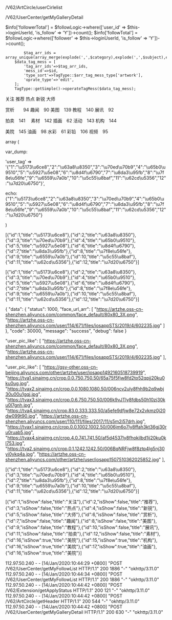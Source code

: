 /V62/ArtCircle/userCirlelist

/V62/UserCenter/getMyGalleryDetail



$info['followerTotal'] = $followLogic->where(['user_id' => $this->loginUserId, 'is_follow' => 'Y'])->count();
            $info['followTotal'] = $followLogic->where(['follower' => $this->loginUserId, 'is_follow' => 'Y'])->count();




            $tag_arr_ids = array_unique(array_merge(explode(',',$category),explode(',',$subject),explode(',',$style)));
        $data_tag_mess = [
            'tag_arr_ids'=>$tag_arr_ids,
            'mess_id'=>$id,
            'type_sort'=>TagType::$arr_tag_mess_type['artwork'],
            'oprate_type'=>'edit',
        ];
        TagType::getSimple()->operateTagMess($data_tag_mess);


关注
推荐
热点
新锐
大师

赏析　　94
趣闻　90
美图　139
教程　140
展讯　92

拍卖　141　
素材　142
插画　62
活动　143
机构　144

美院　145
油画　98
水彩　61
彩铅　106
视频　95





array (

var_dump:

  'user_tag' => '{"1":"\\u5173\\u6ce8","2":"\\u63a8\\u8350","3":"\\u70ed\\u70b9","4":"\\u65b0\\u9510","5":"\\u5927\\u5e08","6":"\\u8d4f\\u6790","7":"\\u8da3\\u95fb","8":"\\u7f8e\\u56fe","9":"\\u6559\\u7a0b","10":"\\u5c55\\u8baf","11":"\\u62cd\\u5356","12":"\\u7d20\\u6750"}',


echo:
{"1":"\u5173\u6ce8","2":"\u63a8\u8350","3":"\u70ed\u70b9","4":"\u65b0\u9510","5":"\u5927\u5e08","6":"\u8d4f\u6790","7":"\u8da3\u95fb","8":"\u7f8e\u56fe","9":"\u6559\u7a0b","10":"\u5c55\u8baf","11":"\u62cd\u5356","12":"\u7d20\u6750"}
  
)


[{"id":1,"title":"\\u5173\\u6ce8"},{"id":2,"title":"\\u63a8\\u8350"},{"id":3,"title":"\\u70ed\\u70b9"},{"id":4,"title":"\\u65b0\\u9510"},{"id":5,"title":"\\u5927\\u5e08"},{"id":6,"title":"\\u8d4f\\u6790"},{"id":7,"title":"\\u8da3\\u95fb"},{"id":8,"title":"\\u7f8e\\u56fe"},{"id":9,"title":"\\u6559\\u7a0b"},{"id":10,"title":"\\u5c55\\u8baf"},{"id":11,"title":"\\u62cd\\u5356"},{"id":12,"title":"\\u7d20\\u6750"}]


[{"id":1,"title":"\u5173\u6ce8"},{"id":2,"title":"\u63a8\u8350"},{"id":3,"title":"\u70ed\u70b9"},{"id":4,"title":"\u65b0\u9510"},{"id":5,"title":"\u5927\u5e08"},{"id":6,"title":"\u8d4f\u6790"},{"id":7,"title":"\u8da3\u95fb"},{"id":8,"title":"\u7f8e\u56fe"},{"id":9,"title":"\u6559\u7a0b"},{"id":10,"title":"\u5c55\u8baf"},{"id":11,"title":"\u62cd\u5356"},{"id":12,"title":"\u7d20\u6750"}]





{
    "data": {
        "status": 1000,
        "face_url_arr": [
            "https://artzhe.oss-cn-shenzhen.aliyuncs.com/common/face_default/80x80_3X.png",
            "https://artzhe.oss-cn-shenzhen.aliyuncs.com/user/114/671/files/iosappSTS/2019/4/602235.jpg"
        ]
    },
    "code": 30000,
    "message": "success",
    "debug": false
}


"user_pic_like": [
                "https://artzhe.oss-cn-shenzhen.aliyuncs.com/common/face_default/80x80_3X.png",
                "https://artzhe.oss-cn-shenzhen.aliyuncs.com/user/114/671/files/iosappSTS/2019/4/602235.jpg"
            ],




"user_pic_like": [
                "https://gsy-other.oss-cn-beijing.aliyuncs.com/other/artzhe/user/iosapp1492160518739919",
                "https://tva1.sinaimg.cn/crop.0.0.750.750.50/65a75f5fjw8fd2to52qpjj20ku0ku0ug.jpg",
                "https://tvax2.sinaimg.cn/crop.0.0.1080.1080.50/006ncv2uly8fhh9b2q9wbj30u00u1gqj.jpg",
                "https://tvax3.sinaimg.cn/crop.0.6.750.750.50/006k9vJTly8fdbs50h10zj30ku0l7gnh.jpg",
                "https://tva4.sinaimg.cn/crop.83.0.333.333.50/a5efe9dfjw8e72x2vkmz0j20dw099t90.jpg",
                "https://artzhe.oss-cn-shenzhen.aliyuncs.com/user/110/111/files/2017/11/s5m2i57drh.jpg",
                "https://tvax1.sinaimg.cn/crop.0.0.1002.1002.50/006jm6o7ly8ffah3kt36gj30ru0ruab5.jpg",
                "https://tvax4.sinaimg.cn/crop.4.0.741.741.50/af5d4537ly8fhokilbd1ij20ku0kl753.jpg",
                "https://tva2.sinaimg.cn/crop.0.1.1242.1242.50/006BqNRFjw8f8ztp4lg5nj30yi0ykq4a.jpg",
                "https://artzhe.oss-cn-shenzhen.aliyuncs.com/other/artzhe/user/iosapp1507510362025852.jpg"
            ],






[{"id":1,"title":"\u5173\u6ce8"},{"id":2,"title":"\u63a8\u8350"},{"id":3,"title":"\u70ed\u70b9"},{"id":4,"title":"\u65b0\u9510"},{"id":7,"title":"\u8da3\u95fb"},{"id":8,"title":"\u7f8e\u56fe"},{"id":9,"title":"\u6559\u7a0b"},{"id":10,"title":"\u5c55\u8baf"},{"id":11,"title":"\u62cd\u5356"},{"id":12,"title":"\u7d20\u6750"}]




[{"id":1,"isShow":false,"title":"关注"},{"id":2,"isShow":false,"title":"推荐"},{"id":3,"isShow":false,"title":"热点"},{"id":4,"isShow":false,"title":"新锐"},{"id":5,"isShow":false,"title":"大师"},{"id":6,"isShow":false,"title":"赏析"},{"id":7,"isShow":false,"title":"趣闻"},{"id":8,"isShow":false,"title":"美图"},{"id":9,"isShow":false,"title":"教程"},{"id":10,"isShow":false,"title":"展讯"},{"id":11,"isShow":false,"title":"拍卖"},{"id":12,"isShow":false,"title":"素材"},{"id":16,"isShow":true,"title":"美院"},{"id":15,"isShow":true,"title":"机构"},{"id":16,"isShow":true,"title":"美院"},{"id":17,"isShow":true,"title":"油画"},{"id":16,"isShow":true,"title":"美院"}]





112.97.50.240 - - [14/Jan/2020:10:44:29 +0800] "POST /V62/UserCenter/getMyFollowList HTTP/1.1" 200 1886 "-" "okhttp/3.11.0"
112.97.50.240 - - [14/Jan/2020:10:44:34 +0800] "POST /V62/UserCenter/getMyFollowList HTTP/1.1" 200 1886 "-" "okhttp/3.11.0"
112.97.50.240 - - [14/Jan/2020:10:44:42 +0800] "POST /V62/Extension/getApplyStatus HTTP/1.1" 200 121 "-" "okhttp/3.11.0"
112.97.50.240 - - [14/Jan/2020:10:44:42 +0800] "POST /V62/ArtCircle/getHeader HTTP/1.1" 200 544 "-" "okhttp/3.11.0"
112.97.50.240 - - [14/Jan/2020:10:44:42 +0800] "POST /V62/UserCenter/getMyGalleryDetail HTTP/1.1" 200 630 "-" "okhttp/3.11.0"
